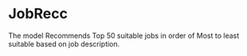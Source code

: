 # JobRecc

The model Recommends Top 50 suitable jobs in order of Most to least suitable based on job description.

